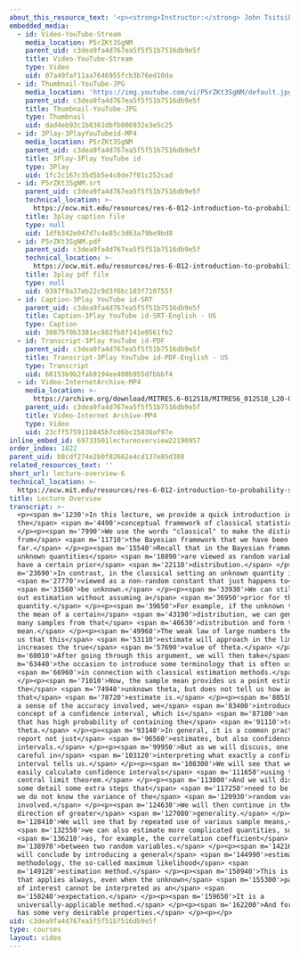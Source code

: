 ```yaml
---
about_this_resource_text: '<p><strong>Instructor:</strong> John Tsitsiklis</p>'
embedded_media:
  - id: Video-YouTube-Stream
    media_location: P5rZKt3SgNM
    parent_uid: c3dea9fa4d767ea5f5f51b7516db9e5f
    title: Video-YouTube-Stream
    type: Video
    uid: 07a49faf11aa7646955fcb3b76ed10da
  - id: Thumbnail-YouTube-JPG
    media_location: 'https://img.youtube.com/vi/P5rZKt3SgNM/default.jpg'
    parent_uid: c3dea9fa4d767ea5f5f51b7516db9e5f
    title: Thumbnail-YouTube-JPG
    type: Thumbnail
    uid: dad4eb93c1b8361dbfb006932e3e5c25
  - id: 3Play-3PlayYouTubeid-MP4
    media_location: P5rZKt3SgNM
    parent_uid: c3dea9fa4d767ea5f5f51b7516db9e5f
    title: 3Play-3Play YouTube id
    type: 3Play
    uid: 1fc2c167c35d5b5e4c0de7f01c252cad
  - id: P5rZKt3SgNM.srt
    parent_uid: c3dea9fa4d767ea5f5f51b7516db9e5f
    technical_location: >-
      https://ocw.mit.edu/resources/res-6-012-introduction-to-probability-spring-2018/part-ii-inference-limit-theorems/lecture-overview-6/P5rZKt3SgNM.srt
    title: 3play caption file
    type: null
    uid: 1dfb342e047d7c4e85c3d63a79be9bd8
  - id: P5rZKt3SgNM.pdf
    parent_uid: c3dea9fa4d767ea5f5f51b7516db9e5f
    technical_location: >-
      https://ocw.mit.edu/resources/res-6-012-introduction-to-probability-spring-2018/part-ii-inference-limit-theorems/lecture-overview-6/P5rZKt3SgNM.pdf
    title: 3play pdf file
    type: null
    uid: 0387f9a37eb22c9d3f6bc183f710755f
  - id: Caption-3Play YouTube id-SRT
    parent_uid: c3dea9fa4d767ea5f5f51b7516db9e5f
    title: Caption-3Play YouTube id-SRT-English - US
    type: Caption
    uid: 30875f0b3381ec882fb8f141e0561fb2
  - id: Transcript-3Play YouTube id-PDF
    parent_uid: c3dea9fa4d767ea5f5f51b7516db9e5f
    title: Transcript-3Play YouTube id-PDF-English - US
    type: Transcript
    uid: 68153b9b2fab9194ee400b955dfbbbf4
  - id: Video-InternetArchive-MP4
    media_location: >-
      https://archive.org/download/MITRES.6-012S18/MITRES6_012S18_L20-01_300k.mp4
    parent_uid: c3dea9fa4d767ea5f5f51b7516db9e5f
    title: Video-Internet Archive-MP4
    type: Video
    uid: 23cff575911b845b7cd6bc15838af97e
inline_embed_id: 69733501lectureoverview22190957
order_index: 1822
parent_uid: b8cdf274e2b0f82662e4cd137e85d308
related_resources_text: ''
short_url: lecture-overview-6
technical_location: >-
  https://ocw.mit.edu/resources/res-6-012-introduction-to-probability-spring-2018/part-ii-inference-limit-theorems/lecture-overview-6
title: Lecture Overview
transcript: >-
  <p><span m='1230'>In this lecture, we provide a quick introduction into
  the</span> <span m='4490'>conceptual framework of classical statistics.</span>
  </p><p><span m='7990'>We use the words "classical" to make the distinction
  from</span> <span m='11710'>the Bayesian framework that we have been using so
  far.</span> </p><p><span m='15540'>Recall that in the Bayesian framework,
  unknown quantities</span> <span m='18890'>are viewed as random variables that
  have a certain prior</span> <span m='22110'>distribution.</span> </p><p><span
  m='23690'>In contrast, in the classical setting an unknown quantity is</span>
  <span m='27770'>viewed as a non-random constant that just happens to</span>
  <span m='31560'>be unknown.</span> </p><p><span m='33930'>We can still carry
  out estimation without assuming a</span> <span m='36950'>prior for the unknown
  quantity.</span> </p><p><span m='39650'>For example, if the unknown theta is
  the mean of a certain</span> <span m='43190'>distribution, we can generate
  many samples from that</span> <span m='46630'>distribution and form the sample
  mean.</span> </p><p><span m='49960'>The weak law of large numbers then tells
  us that this</span> <span m='53110'>estimate will approach in the limit as n
  increases the true</span> <span m='57690'>value of theta.</span> </p><p><span
  m='60010'>After going through this argument, we will then take</span> <span
  m='63440'>the occasion to introduce some terminology that is often used</span>
  <span m='66960'>in connection with classical estimation methods.</span>
  </p><p><span m='71010'>Now, the sample mean provides us a point estimate for
  the</span> <span m='74940'>unknown theta, but does not tell us how accurate
  that</span> <span m='78720'>estimate is.</span> </p><p><span m='80510'>To give
  a sense of the accuracy involved, we</span> <span m='83400'>introduce the
  concept of a confidence interval, which is</span> <span m='87180'>an interval
  that has high probability of containing the</span> <span m='91110'>true
  theta.</span> </p><p><span m='93140'>In general, it is a common practice to
  report not just</span> <span m='96560'>estimates, but also confidence
  intervals.</span> </p><p><span m='99950'>But as we will discuss, one has to be
  careful in</span> <span m='103120'>interpreting what exactly a confidence
  interval tells us.</span> </p><p><span m='108300'>We will see that we can
  easily calculate confidence intervals</span> <span m='111650'>using the
  central limit theorem.</span> </p><p><span m='113800'>And we will discuss in
  some detail some extra steps that</span> <span m='117250'>need to be taken if
  we do not know the variance of the</span> <span m='120930'>random variables
  involved.</span> </p><p><span m='124630'>We will then continue in the
  direction of greater</span> <span m='127080'>generality.</span> </p><p><span
  m='128410'>We will see that by repeated use of various sample means,</span>
  <span m='132550'>we can also estimate more complicated quantities, such</span>
  <span m='136210'>as, for example, the correlation coefficient</span> <span
  m='138970'>between two random variables.</span> </p><p><span m='142160'>We
  will conclude by introducing a general</span> <span m='144990'>estimation
  methodology, the so-called maximum likelihood</span> <span
  m='149120'>estimation method.</span> </p><p><span m='150940'>This is a method
  that applies always, even when the unknown</span> <span m='155300'>parameter
  of interest cannot be interpreted as an</span> <span
  m='158240'>expectation.</span> </p><p><span m='159650'>It is a
  universally-applicable method.</span> </p><p><span m='162200'>And fortunately,
  has some very desirable properties.</span> </p><p></p>
uid: c3dea9fa4d767ea5f5f51b7516db9e5f
type: courses
layout: video
---
```

